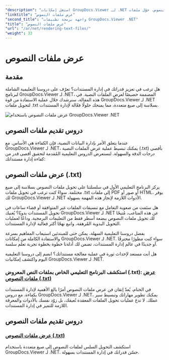 ```yaml
---
"description": "استغل إمكانات GroupDocs.Viewer لـ .NET مع دروس تعليمية حول معالجة ملفات النصوص. حوّل ملفات .txt إلى صيغ مختلفة لتحسين إدارة المستندات."
"linktitle": "عرض ملفات النصوص"
"second_title": "واجهة برمجة تطبيقات GroupDocs.Viewer .NET"
"title": "عرض ملفات النصوص"
"url": "/ar/net/rendering-text-files/"
"weight": 33
---
```


# عرض ملفات النصوص

## مقدمة

هل ترغب في تعزيز قدراتك في إدارة المستندات؟ تعرّف على دروسنا التعليمية الشاملة لبرنامج GroupDocs.Viewer لـ .NET، المصممة خصيصًا لعرض الملفات النصية. في هذه المقالة، سنرشدك خلال عملية الاستفادة من قوة GroupDocs.Viewer لـ .NET لتحويل ملفات .txt بسلاسة إلى صيغ متعددة، مما يمنحك حلولًا فعّالة لإدارة المستندات.

![عرض ملفات النصوص باستخدام GroupDocs.Viewer .NET](/viewer/rendering-text-files/image.png)

## دروس تقديم ملفات النصوص

عندما يتعلق الأمر بإدارة البيانات النصية، فإن الكفاءة هي الأساس. مع GroupDocs.Viewer لـ .NET، يمكنك تبسيط عملية عرض الملفات النصية (.txt) بأقصى درجات الدقة والسهولة. لنستعرض الدروس التعليمية المُقدمة لتحقيق أقصى قدر من كفاءة إدارة مستنداتك:

## عرض ملفات النصوص (.txt)

يركز البرنامج التعليمي الأول في سلسلتنا على تحويل ملفات النصوص بسلاسة إلى صيغ مختلفة. سواءً كنت ترغب في تحويل ملفات .txt إلى ملفات PDF أو صور أو HTML، يوفر لك GroupDocs.Viewer لـ .NET الأدوات اللازمة لإنجاز هذه المهمة بسهولة. 

هل سئمت من صعوبة التعامل مع تنسيقات الملفات غير المتوافقة أو قضاء ساعات في تحويل المستندات يدويًا؟ يُغنيك GroupDocs.Viewer لـ .NET عن هذه المتاعب، مُتيحًا لك تحويل ملفات النصوص ببضعة أسطر فقط من التعليمات البرمجية. وداعًا لعمليات التحويل اليدوية المُرهقة، واتبع نهجًا أكثر فعالية لإدارة المستندات.

بفضل دروسنا التعليمية السهلة، يمكن حتى للمبتدئين استيعاب المفاهيم بسرعة والاستفادة الكاملة من إمكانات GroupDocs.Viewer لـ .NET. سواء كنت مطورًا محترفًا أو جديدًا في عالم إدارة المستندات، تضمن لك أدلةنا خطوة بخطوة تجربة تعلم سلسة.

هل أنت مستعد لإحداث ثورة في عملية معالجة مستنداتك؟ انضم إلى دروسنا التعليمية اليوم واكتشف إمكانيات GroupDocs.Viewer لـ .NET.

### استكشف البرنامج التعليمي الخاص بملفات النص المعروض (.txt): [عرض ملفات النصوص (.txt)](./render-txt/)

في الختام، يُعدّ إتقان فن عرض ملفات النصوص أمرًا بالغ الأهمية لإدارة المستندات بكفاءة. مع دروس GroupDocs.Viewer لـ .NET، يمكنك تطوير مهاراتك وتبسيط سير عملك. لا تدع عمليات تحويل الملفات المعقدة تُعيقك، بل زوّد نفسك بالأدوات والمعرفة اللازمة للتميز في إدارة المستندات.
## دروس تقديم ملفات النصوص
### [عرض ملفات النصوص (.txt)](./render-txt/)
استكشف التحويل السلس لملفات النصوص إلى صيغ متعددة باستخدام GroupDocs.Viewer لـ .NET. حسّن قدراتك في إدارة المستندات بسهولة.